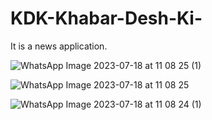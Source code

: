 # KDK-Khabar-Desh-Ki-
It is a news application.


![WhatsApp Image 2023-07-18 at 11 08 25 (1)](https://github.com/shubhamdubbey/KDK-Khabar-Desh-Ki-/assets/86228943/1f177e30-4ddd-4f0c-8d58-b0d4425c9836)


![WhatsApp Image 2023-07-18 at 11 08 25](https://github.com/shubhamdubbey/KDK-Khabar-Desh-Ki-/assets/86228943/a95ffbfe-4bc0-43df-8f80-ce7930c14048)


![WhatsApp Image 2023-07-18 at 11 08 24 (1)](https://github.com/shubhamdubbey/KDK-Khabar-Desh-Ki-/assets/86228943/59f5afe8-39cd-4573-b45b-ac6eb003e771)
